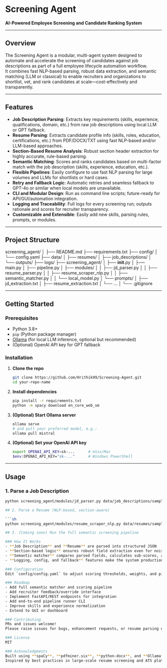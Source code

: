 # Screening Agent

**AI-Powered Employee Screening and Candidate Ranking System**

---

## Overview

The Screening Agent is a modular, multi-agent system designed to automate and accelerate the screening of candidates against job descriptions as part of a full employee lifecycle automation workflow.  
It combines fast NLP-based parsing, robust data extraction, and semantic matching (LLM or classical) to enable recruiters and organizations to shortlist, vet, and rank candidates at scale—cost-effectively and transparently.

---

## Features

- **Job Description Parsing**: Extracts key requirements (skills, experience, qualifications, domain, etc.) from raw job descriptions using local LLM or GPT fallback.
- **Resume Parsing**: Extracts candidate profile info (skills, roles, education, certifications, etc.) from PDF/DOCX/TXT using fast NLP-based and/or LLM-based approaches.
- **Section-Based Resume Analysis**: Robust section header extraction for highly accurate, rule-based parsing.
- **Semantic Matching**: Scores and ranks candidates based on multi-factor match with the job description (skills, experience, education, etc.).
- **Flexible Pipelines**: Easily configure to use fast NLP parsing for large volumes and LLMs for shortlists or hard cases.
- **Retry and Fallback Logic**: Automatic retries and seamless fallback to GPT-4o or similar when local models are unavailable.
- **CLI and Modular Design**: Run as command line scripts; future-ready for API/GUI/automation integration.
- **Logging and Traceability**: Full logs for every screening run; outputs rationale and scores for recruiter transparency.
- **Customizable and Extensible**: Easily add new skills, parsing rules, prompts, or modules.

---

## Project Structure

screening_agent/
│
├── README.md
├── requirements.txt
├── config/
│   └── config.yaml
├── data/
│   ├── resumes/
│   ├── job_descriptions/
│   └── outputs/
├── logs/
├── screening_agent/
│   ├── __init__.py
│   ├── main.py
│   ├── pipeline.py
│   ├── modules/
│   │   ├── jd_parser.py
│   │   ├── resume_parser.py
│   │   ├── resume_scraper_nlp.py
│   │   ├── semantic_matcher.py
│   │   └── local_model.py
│   └── prompts/
│       ├── jd_extraction.txt
│       ├── resume_extraction.txt
│       └── ...
│
└── .gitignore


---

## Getting Started

### Prerequisites

- Python 3.8+
- `pip` (Python package manager)
- [Ollama](https://ollama.com/) (for local LLM inference, optional but recommended)
- (Optional) OpenAI API key for GPT fallback

### Installation

1. **Clone the repo**
    ```sh
    git clone https://github.com/Hrithik99/Screening-Agent.git
    cd your-repo-name
    ```

2. **Install dependencies**
    ```sh
    pip install -r requirements.txt
    python -m spacy download en_core_web_sm
    ```

3. **(Optional) Start Ollama server**
    ```sh
    ollama serve
    # and pull your preferred model, e.g.:
    ollama pull mistral
    ```

4. **(Optional) Set your OpenAI API key**
    ```sh
    export OPENAI_API_KEY=sk-...      # Unix/Mac
    $env:OPENAI_API_KEY="sk-..."      # Windows PowerShell
    ```

---

## Usage

### **1. Parse a Job Description**
```sh
python screening_agent/modules/jd_parser.py data/job_descriptions/sample_jd.txt

## 2. Parse a Resume (NLP‑based, section‑aware)

```sh
python screening_agent/modules/resume_scraper_nlp.py data/resumes/sample_resume.pdf

## 3. (Coming soon) Run the full semantic screening pipeline

### How It Works
- **Job Description** and **Resume** are parsed into structured JSON  
- **Section‑based logic** ensures robust field extraction even for noisy/complex resumes  
- **Semantic matcher** compares parsed fields, calculates sub‑scores, and ranks candidates  
- **Logging, config, and fallback** features make the system production‑ready  

### Configuration
Edit `config/config.yaml` to adjust scoring thresholds, weights, and pipeline settings.

### Roadmap
- Add full semantic matcher and scoring pipeline  
- Add recruiter feedback/override interface  
- Implement FastAPI/REST endpoints for integration  
- Add end‑to‑end pipeline runner CLI  
- Improve skills and experience normalization  
- Extend to GUI or dashboard  

### Contributing
PRs and issues welcome!  
Please raise issues for bugs, enhancement requests, or resume parsing edge cases.

### License
MIT

### Acknowledgments
Built using **spaCy**, **pdfminer.six**, **python‑docx**, and **Ollama**  
Inspired by best practices in large‑scale resume screening and ATS platforms.






